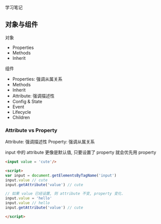 学习笔记

## 对象与组件
对象
- Properties
- Methods
- Inherit

组件
- Properties: 强调从属关系
- Methods
- Inherit
- Attribute: 强调描述性
- Config & State
- Event
- Lifecycle
- Children

### Attribute vs Property
Attribute: 强调描述性
Property: 强调从属关系


input 中的 attribute 更像是默认值, 只要设置了 property 就会优先用 property
```html
<input value = 'cute'/>

<script>
var input = document.getElementsByTagName('input')
input.value // cute
input.getAttribute('value') // cute

// 如果 value 已经设置, 则 attribute 不变, property 变化.
input.value = 'hello'
input.value // hello
input.getAttribute('value') // cute 

</script>
```


[](component.png)